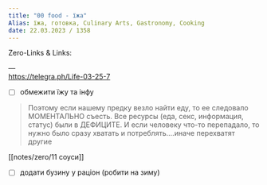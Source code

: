 ```yaml
---
title: "00 food - їжа"
Alias: їжа, готовка, Culinary Arts, Gastronomy, Cooking
date: 22.03.2023 / 1358  
---
```

Zero-Links & Links:  


—  
https://telegra.ph/Life-03-25-7
- [ ] обмежити їжу та інфу

> Поэтому если нашему предку везло найти еду, то ее следовало МОМЕНТАЛЬНО съесть. Все ресурсы (еда, секс, информация, статус) были в ДЕФИЦИТЕ. И если человеку что-то перепадало, то нужно было сразу хватать и потреблять....иначе перехватят другие  

[[notes/zero/11 соуси]]

- [ ] додати бузину у раціон (робити на зиму)
